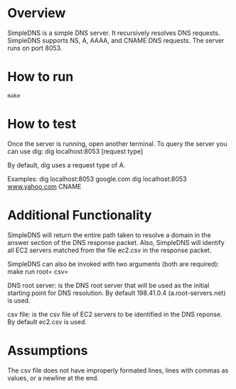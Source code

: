 # Overview

SimpleDNS is a simple DNS server. It recursively resolves DNS requests. SimpleDNS supports NS, A, AAAA, and CNAME DNS requests. The server runs on port 8053.

# How to run
	make

# How to test

Once the server is running, open another terminal. To query the server you can use dig:
	dig localhost:8053 <domain> [request type]

By default, dig uses a request type of A.

Examples:
	dig localhost:8053 google.com
	dig localhost:8053 www.yahoo.com CNAME

# Additional Functionality
SimpleDNS will return the entire path taken to resolve a domain in the answer section of the DNS response packet. Also, SimpleDNS will identify all EC2 servers matched from the file ec2.csv in the response packet.

SimpleDNS can also be invoked with two arguments (both are required):
	make run root=<DNS root server> csv=<csv file>

DNS root server: is the DNS root server that will be used as the initial starting point for DNS resolution. By default 198.41.0.4 (a.root-servers.net) is used.   

csv file: is the csv file of EC2 servers to be identified in the DNS reponse. By default ec2.csv is used.

# Assumptions
The csv file does not have improperly formated lines, lines with commas as values, or a newline at the end.
